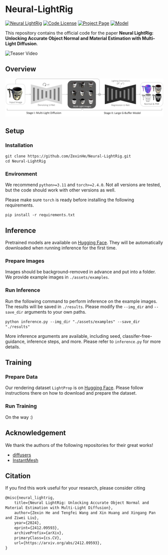 # Neural-LightRig

[![Neural LightRig](https://img.shields.io/badge/Paper-Arxiv-green)](https://arxiv.org/abs/2412.09593)
[![Code License](https://img.shields.io/badge/Code%20License-Apache_2.0-yellow.svg)](LICENSE)
[![Project Page](https://img.shields.io/badge/Page-Neural%20LightRig-red.svg)](https://projects.zxhezexin.com/neural-lightrig)
[![Model](https://img.shields.io/badge/Model-Hugging%20Face-blue.svg)](https://huggingface.co/zxhezexin/neural-lightrig-mld-and-recon)

This repository contains the official code for the paper **Neural LightRig: Unlocking Accurate Object Normal and Material Estimation with Multi-Light Diffusion**.

![Teaser Video](assets/teaser-video.gif)

## Overview

![Method Overview](assets/method_overview.jpg)

## Setup

### Installation

```
git clone https://github.com/ZexinHe/Neural-LightRig.git
cd Neural-LightRig
```

### Environment

We recommend `python>=3.11` and `torch>=2.4.0`. Not all versions are tested, but the code should work with other versions as well.

Please make sure `torch` is ready before installing the following requirements.
```
pip install -r requirements.txt
```

## Inference

Pretrained models are available on [Hugging Face](https://huggingface.co/zxhezexin/neural-lightrig-mld-and-recon). They will be automatically downloaded when running inference for the first time.

### Prepare Images

Images should be background-removed in advance and put into a folder. We provide example images in `./assets/examples`.

### Run Inference

Run the following command to perform inference on the example images. The results will be saved in `./results`. Please modify the `--img_dir` and `--save_dir` arguments to your own paths.

```
python inference.py --img_dir "./assets/examples" --save_dir "./results"
```

More inference arguments are available, including seed, classifer-free-guidance, inference steps, and more. Please refer to `inference.py` for more details.

## Training

### Prepare Data

Our rendering dataset `LightProp` is on [Hugging Face](https://huggingface.co/datasets/zxhezexin/NLR-LightProp-Objaverse-Renderings). Please follow instructions there on how to download and prepare the dataset.

### Run Training

On the way :)

## Acknowledgement

We thank the authors of the following repositories for their great works!
- [diffusers](https://github.com/huggingface/diffusers)
- [InstantMesh](https://github.com/TencentARC/InstantMesh)

## Citation

If you find this work useful for your research, please consider citing
```
@misc{neural_lightrig,
    title={Neural LightRig: Unlocking Accurate Object Normal and Material Estimation with Multi-Light Diffusion}, 
    author={Zexin He and Tengfei Wang and Xin Huang and Xingang Pan and Ziwei Liu},
    year={2024},
    eprint={2412.09593},
    archivePrefix={arXiv},
    primaryClass={cs.CV},
    url={https://arxiv.org/abs/2412.09593},
}
```
